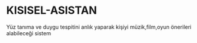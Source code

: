 # KISISEL-ASISTAN
Yüz tanıma ve duygu tespitini anlık yaparak kişiyi müzik,film,oyun önerileri alabileceği sistem
